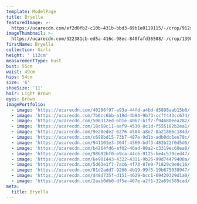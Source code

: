 ```yaml
---
template: ModelPage
title: Bryella
featuredImage: >-
  https://ucarecdn.com/ef2d0fb2-c10b-431b-bbd3-89b1e0119115/-/crop/912x557/0,0/-/preview/
imageThumbnail: >-
  https://ucarecdn.com/322381cb-ed5a-416c-98ec-840fafd36508/-/crop/1390x2042/136,407/-/preview/
firstName: Bryella
collection: Girls
height: ' 112cm'
measurementType: bust
bust: 55cm
waist: 49cm
hips: 54cm
size: '6'
shoeSize: '11'
hair: Light Brown
eyes: Brown
imagePortfolio:
  - image: 'https://ucarecdn.com/40206f97-a93a-44fd-a4bd-d5898aab15b0/'
  - image: 'https://ucarecdn.com/7b6cc6bb-a19d-4b94-9b73-ccff443cc674/'
  - image: 'https://ucarecdn.com/506312ed-6b1e-4067-b1f7-f94680eea282/'
  - image: 'https://ucarecdn.com/18c68c11-aaf9-4530-8c1d-f555182b2ea1/'
  - image: 'https://ucarecdn.com/9e20ede2-6276-4504-a8e2-8a21866c184d/'
  - image: 'https://ucarecdn.com/c698bd15-73b7-487e-9d1b-adb0dc1ee78c/'
  - image: 'https://ucarecdn.com/941101e3-304f-4560-bdf3-482b22f0d5d6/'
  - image: 'https://ucarecdn.com/b4264fd6-af02-46ad-88a2-c3319ec68ea8/'
  - image: 'https://ucarecdn.com/98692bf0-e9ca-44c6-9125-be4c539ced47/'
  - image: 'https://ucarecdn.com/6e901443-4322-4311-9b26-99d74479408a/'
  - image: 'https://ucarecdn.com/5d63e1f7-7ac6-4f73-87e9-71829c9e0c16/'
  - image: 'https://ucarecdn.com/01d2add7-9266-4b19-99f5-19b675038947/'
  - image: 'https://ucarecdn.com/d48d735f-d151-4629-bcc1-69420329d1a0/'
  - image: 'https://ucarecdn.com/2aab0db0-df5e-467e-a2f1-32a69d589cad/'
meta:
  title: Bryella
---
```


